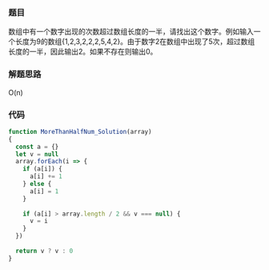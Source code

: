 ### 题目
数组中有一个数字出现的次数超过数组长度的一半，请找出这个数字。例如输入一个长度为9的数组{1,2,3,2,2,2,5,4,2}。由于数字2在数组中出现了5次，超过数组长度的一半，因此输出2。如果不存在则输出0。

### 解题思路
O(n)

### 代码
```js
function MoreThanHalfNum_Solution(array)
{
  const a = {}
  let v = null
  array.forEach(i => {
    if (a[i]) {
      a[i] += 1
    } else {
      a[i] = 1
    }
    
    if (a[i] > array.length / 2 && v === null) {
      v = i
    }
  })
  
  return v ? v : 0
}

```